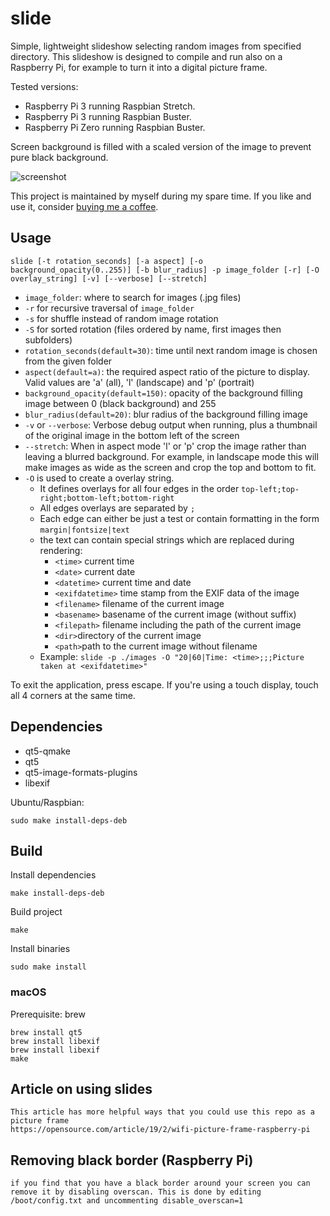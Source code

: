 # slide

Simple, lightweight slideshow selecting random images from specified directory. This slideshow is designed to compile and run also on a Raspberry Pi, for example to turn it into a digital picture frame.

Tested versions: 
 * Raspberry Pi 3 running Raspbian Stretch.
 * Raspberry Pi 3 running Raspbian Buster.
 * Raspberry Pi Zero running Raspbian Buster.

Screen background is filled with a scaled version of the image to prevent pure black background.


![screenshot](doc/screen.jpg)

This project is maintained by myself during my spare time. If you like and use it, consider [buying me a coffee](https://www.buymeacoffee.com/nautilux).

## Usage

```
slide [-t rotation_seconds] [-a aspect] [-o background_opacity(0..255)] [-b blur_radius] -p image_folder [-r] [-O overlay_string] [-v] [--verbose] [--stretch]
```

* `image_folder`: where to search for images (.jpg files)
* `-r` for recursive traversal of `image_folder`
* `-s` for shuffle instead of random image rotation
* `-S` for sorted rotation (files ordered by name, first images then subfolders)
* `rotation_seconds(default=30)`: time until next random image is chosen from the given folder
* `aspect(default=a)`: the required aspect ratio of the picture to display. Valid values are 'a' (all), 'l' (landscape) and 'p' (portrait)
* `background_opacity(default=150)`: opacity of the background filling image between 0 (black background) and 255
* `blur_radius(default=20)`: blur radius of the background filling image
* `-v` or `--verbose`: Verbose debug output when running, plus a thumbnail of the original image in the bottom left of the screen
* `--stretch`: When in aspect mode 'l' or 'p' crop the image rather than leaving a blurred background. For example, in landscape mode this will make images as wide as the screen and crop the top and bottom to fit.
* `-O` is used to create a overlay string.
  * It defines overlays for all four edges in the order `top-left;top-right;bottom-left;bottom-right`
  * All edges overlays are separated by `;`
  * Each edge can either be just a test or contain formatting in the form `margin|fontsize|text`
  * the text can contain special strings which are replaced during rendering:
    * `<time>` current time
    * `<date>` current date
    * `<datetime>` current time and date
    * `<exifdatetime>` time stamp from the EXIF data of the image
    * `<filename>` filename of the current image
    * `<basename>` basename of the current image (without suffix)
    * `<filepath>` filename including the path of the current image
    * `<dir>`directory of the current image
    * `<path>`path to the current image without filename
  * Example: `slide -p ./images -O "20|60|Time: <time>;;;Picture taken at <exifdatetime>"`
      
To exit the application, press escape. If you're using a touch display, touch all 4 corners at the same time.

## Dependencies

* qt5-qmake
* qt5
* qt5-image-formats-plugins
* libexif

Ubuntu/Raspbian:

```
sudo make install-deps-deb
```

## Build

Install dependencies

```
make install-deps-deb
```

Build project

```
make
```

Install binaries

```
sudo make install
```

### macOS

Prerequisite: brew

```
brew install qt5
brew install libexif
brew install libexif
make
```

## Article on using slides

```
This article has more helpful ways that you could use this repo as a picture frame
https://opensource.com/article/19/2/wifi-picture-frame-raspberry-pi
```

## Removing black border (Raspberry Pi)

```
if you find that you have a black border around your screen you can remove it by disabling overscan. This is done by editing /boot/config.txt and uncommenting disable_overscan=1 
```
